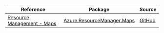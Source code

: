 | Reference | Package | Source |
|---|---|---|
|[Resource Management - Maps](resourcemanager.maps-readme.md)|[Azure.ResourceManager.Maps](https://www.nuget.org/packages/Azure.ResourceManager.Maps)|[GitHub](https://github.com/Azure/azure-sdk-for-net/blob/main/sdk/maps/Azure.ResourceManager.Maps)|
